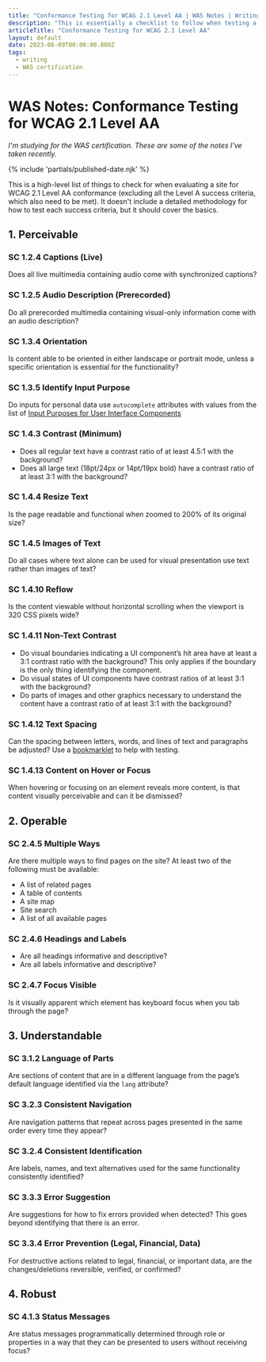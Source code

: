 ```yaml
---
title: "Conformance Testing for WCAG 2.1 Level AA | WAS Notes | Writing | Dustin Whisman"
description: "This is essentially a checklist to follow when testing a site for WCAG Level AA conformance."
articleTitle: "Conformance Testing for WCAG 2.1 Level AA"
layout: default
date: 2023-06-09T00:00:00.000Z
tags:
  - writing
  - WAS certification
---
```


# WAS Notes: Conformance Testing for WCAG 2.1 Level AA

_I'm studying for the WAS certification. These are some of the notes I've taken recently._

{% include 'partials/published-date.njk' %}

This is a high-level list of things to check for when evaluating a site for WCAG 2.1 Level AA conformance (excluding all the Level A success criteria, which also need to be met). It doesn't include a detailed methodology for how to test each success criteria, but it should cover the basics.

## 1. Perceivable

### SC 1.2.4 Captions (Live)

Does all live multimedia containing audio come with synchronized captions?

### SC 1.2.5 Audio Description (Prerecorded)

Do all prerecorded multimedia containing visual-only information come with an audio description?

### SC 1.3.4 Orientation

Is content able to be oriented in either landscape or portrait mode, unless a specific orientation is essential for the functionality?

### SC 1.3.5 Identify Input Purpose

Do inputs for personal data use `autocomplete` attributes with values from the list of [Input Purposes for User Interface Components](https://www.w3.org/TR/WCAG22/#input-purposes)

### SC 1.4.3 Contrast (Minimum)

- Does all regular text have a contrast ratio of at least 4.5:1 with the background?
- Does all large text (18pt/24px or 14pt/19px bold) have a contrast ratio of at least 3:1 with the background?

### SC 1.4.4 Resize Text

Is the page readable and functional when zoomed to 200% of its original size?

### SC 1.4.5 Images of Text

Do all cases where text alone can be used for visual presentation use text rather than images of text?

### SC 1.4.10 Reflow

Is the content viewable without horizontal scrolling when the viewport is 320 CSS pixels wide?

### SC 1.4.11 Non-Text Contrast

- Do visual boundaries indicating a UI component’s hit area have at least a 3:1 contrast ratio with the background? This only applies if the boundary is the only thing identifying the component.
- Do visual states of UI components have contrast ratios of at least 3:1 with the background?
- Do parts of images and other graphics necessary to understand the content have a contrast ratio of at least 3:1 with the background?

### SC 1.4.12 Text Spacing

Can the spacing between letters, words, and lines of text and paragraphs be adjusted? Use a [bookmarklet](https://dylanb.github.io/bookmarklets.html) to help with testing.

### SC 1.4.13 Content on Hover or Focus

When hovering or focusing on an element reveals more content, is that content visually perceivable and can it be dismissed?

## 2. Operable

### SC 2.4.5 Multiple Ways

Are there multiple ways to find pages on the site? At least two of the following must be available:

- A list of related pages
- A table of contents
- A site map
- Site search
- A list of all available pages

### SC 2.4.6 Headings and Labels

- Are all headings informative and descriptive?
- Are all labels informative and descriptive?

### SC 2.4.7 Focus Visible

Is it visually apparent which element has keyboard focus when you tab through the page?

## 3. Understandable

### SC 3.1.2 Language of Parts

Are sections of content that are in a different language from the page’s default language identified via the `lang` attribute?

### SC 3.2.3 Consistent Navigation

Are navigation patterns that repeat across pages presented in the same order every time they appear?

### SC 3.2.4 Consistent Identification

Are labels, names, and text alternatives used for the same functionality consistently identified?

### SC 3.3.3 Error Suggestion

Are suggestions for how to fix errors provided when detected? This goes beyond identifying that there is an error.

### SC 3.3.4 Error Prevention (Legal, Financial, Data)

For destructive actions related to legal, financial, or important data, are the changes/deletions reversible, verified, or confirmed?

## 4. Robust

### SC 4.1.3 Status Messages

Are status messages programmatically determined through role or properties in a way that they can be presented to users without receiving focus?
